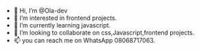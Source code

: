 - 👋 Hi, I’m @Ola-dev
- 👀 I’m interested in frontend projects.
- 🌱 I’m currently learning javascript.
- 💞️ I’m looking to collaborate on css,Javascript,frontend projects.
- 📫 you can reach me on WhatsApp 08068717063.
  
<!---
Ola-star-coder/Ola-star-coder is a ✨ special ✨ repository because its `README.md` (this file) appears on your GitHub profile.
You can click the Preview link to take a look at your changes.
--->
